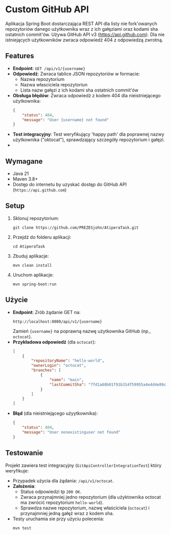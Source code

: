 # Custom GitHub API

Aplikacja Spring Boot dostarczająca REST API dla listy nie fork'owanych repozytoriów danego użytkownika wraz z ich gałęziami oraz kodami sha ostatnich commit'ów. Używa GitHub API v3 (https://api.github.com). Dla nie istniejących użytkowników zwraca odpowiedź 404 z odpowiedzą zwrotną.

## Features
- **Endpoint**: `GET /api/v1/{username}`
- **Odpowiedź**:  Zwraca tablice JSON repozytoriów w formacie:
  - Nazwa repozytorium
  - Nazwa własciciela repozytoriun
  - Lista nazw gałęzi z ich kodami sha ostatnich commit'ów
- **Obsługa błędów**: Zwraca odpowiedż z kodem 404 dla nieistniejącego użytkownika:
  ```json
  {
      "status": 404,
      "message": "User {username} not found"
  }
  ```
- **Test integracyjny**: Test weryfikujący 'happy path' dla poprawnej nazwy użytkownika ("oktocat"), sprawdzający szczegóły repozytorium i gałęzi.
- 
## Wymagane
- Java 21
- Maven 3.8+
- Dostęp do internetu by uzyskać dostęp do GitHub API (`https://api.github.com`)

## Setup
1. Sklonuj repozytorium:
   ```
   git clone https://github.com/PREZESjohn/AtiperaTask.git
   ```
2. Przejdż do folderu aplikacji:
   ```
   cd AtiperaTask
   ```
3. Zbuduj aplikacje:
   ```
   mvn clean install
   ```
4. Uruchom aplikacje:
   ```
   mvn spring-boot:run
   ```

## Użycie
- **Endpoint**: Zrób żądanie GET na:
  ```
  http://localhost:8080/api/v1/{username}
  ```
  Zamień `{username}` na poprawną nazwę użytkownika GitHub (np., `octocat`).
- **Przykładowa odpowiedź** (dla `octocat`):
  ```json
  [
      {
          "repositoryName": "hello-world",
          "ownerLogin": "octocat",
          "branches": [
              {
                  "name": "main",
                  "lastCommitSha": "7fd1a60b01f91b314f59955a4e4d4e80c135d252"
              }
          ]
      }
  ]
  ```
- **Błąd** (dla nieistniejącego użyytkownika):
  ```json
  {
      "status": 404,
      "message": "User nonexistinguser not found"
  }
  ```

## Testowanie
Projekt zawiera test integracyjny (`GitApiControllerIntegrationTest`) który weryfikuje:
- Przypadek użycia dla żądania: `/api/v1/octocat`.
- **Założenia**:
    - Status odpowiedzi tp `200 OK`.
    - Zwraca przynajmniej jedno repozytorium (dla użyktownika octocat ma zwrócić repozytorium `hello-world`).
  - Sprawdza nazwe repozytorium, nazwę właściciela (`octocat`) i przynajmniej jedną gałęź wraz z kodem sha.
- Testy uruchamia sie przy użyciu polecenia:
  ```
  mvn test
  ```
